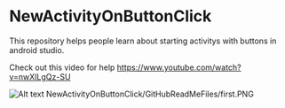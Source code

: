 # NewActivityOnButtonClick

This repository helps people learn about starting activitys with buttons in android studio.

Check out this video for help
https://www.youtube.com/watch?v=nwXILgQz-SU

![Alt text](NewActivityOnButtonClick/GitHubReadMeFiles/first.PNG "Optional Title")
NewActivityOnButtonClick/GitHubReadMeFiles/first.PNG
